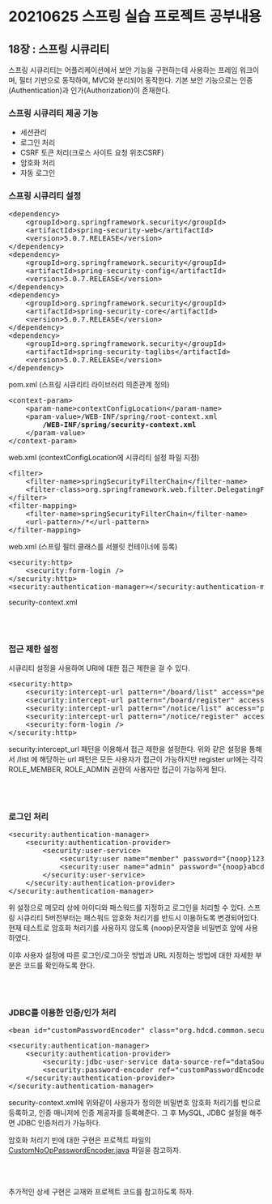 <h1> 20210625 스프링 실습 프로젝트 공부내용 </h1>
<h2>18장 : 스프링 시큐리티 </h2>
<p> 스프링 시큐리티는 어플리케이션에서 보안 기능을 구현하는데 사용하는 프레임 워크이며, 필터 기반으로 동작하여, MVC와 분리되어 동작한다. 기본 보안 기능으로는 인증(Authentication)과 인가(Authorization)이 존재한다. </p>

<h3> 스프링 시큐리티 제공 기능 </h3>

- 세션관리
- 로그인 처리
- CSRF 토큰 처리(크로스 사이트 요청 위조CSRF)
- 암호화 처리
- 자동 로그인

<h3> 스프링 시큐리티 설정 </h3>
<pre>
&lt;dependency&gt;
	&lt;groupId&gt;org.springframework.security&lt;/groupId&gt;
	&lt;artifactId&gt;spring-security-web&lt;/artifactId&gt;
	&lt;version&gt;5.0.7.RELEASE&lt;/version&gt;
&lt;/dependency&gt;
&lt;dependency&gt;
	&lt;groupId&gt;org.springframework.security&lt;/groupId&gt;
	&lt;artifactId&gt;spring-security-config&lt;/artifactId&gt;
	&lt;version&gt;5.0.7.RELEASE&lt;/version&gt;
&lt;/dependency&gt;
&lt;dependency&gt;
	&lt;groupId&gt;org.springframework.security&lt;/groupId&gt;
	&lt;artifactId&gt;spring-security-core&lt;/artifactId&gt;
	&lt;version&gt;5.0.7.RELEASE&lt;/version&gt;
&lt;/dependency&gt;
&lt;dependency&gt;
	&lt;groupId&gt;org.springframework.security&lt;/groupId&gt;
	&lt;artifactId&gt;spring-security-taglibs&lt;/artifactId&gt;
	&lt;version&gt;5.0.7.RELEASE&lt;/version&gt;
&lt;/dependency&gt;
</pre>
<p>pom.xml (스프링 시큐리티 라이브러리 의존관계 정의)</p>
<pre>
&lt;context-param&gt;
	&lt;param-name&gt;contextConfigLocation&lt;/param-name&gt;
	&lt;param-value&gt;/WEB-INF/spring/root-context.xml
		<strong>/WEB-INF/spring/security-context.xml</strong>
	&lt;/param-value&gt;
&lt;/context-param&gt;
</pre>
<p>web.xml (contextConfigLocation에 시큐리티 설정 파일 지정) </p>
<pre>
&lt;filter&gt;
	&lt;filter-name&gt;springSecurityFilterChain&lt;/filter-name&gt;
	&lt;filter-class&gt;org.springframework.web.filter.DelegatingFilterProxy&lt;/filter-class&gt;
&lt;/filter&gt;
&lt;filter-mapping&gt;
	&lt;filter-name&gt;springSecurityFilterChain&lt;/filter-name&gt;
	&lt;url-pattern&gt;/*&lt;/url-pattern&gt;
&lt;/filter-mapping&gt;
</pre>
<p> web.xml (스프링 필터 클래스를 서블릿 컨테이너에 등록) </p>
<pre>
&lt;security:http&gt;
	&lt;security:form-login /&gt;
&lt;/security:http&gt;
&lt;security:authentication-manager&gt;&lt;/security:authentication-manager&gt;
</pre>
<p>security-context.xml</p><br><br>
<h3>접근 제한 설정</h3>
<p> 시큐리티 설정을 사용하여 URI에 대한 접근 제한을 걸 수 있다.</p>
<pre>
&lt;security:http&gt;
	&lt;security:intercept-url pattern=&quot;/board/list&quot; access=&quot;permitAll&quot;/&gt;
	&lt;security:intercept-url pattern=&quot;/board/register&quot; access=&quot;hasRole(&apos;ROLE_MEMBER&apos;)&quot;/&gt;
	&lt;security:intercept-url pattern=&quot;/notice/list&quot; access=&quot;permitAll&quot;/&gt;
	&lt;security:intercept-url pattern=&quot;/notice/register&quot; access=&quot;hasRole(&apos;ROLE_ADMIN&apos;)&quot;/&gt;
	&lt;security:form-login /&gt;
&lt;/security:http&gt;
</pre>
<p>security:intercept_url 패턴을 이용해서 접근 제한을 설정한다. 위와 같은 설정을 통해서 /list 에 해당하는 url 패턴은 모든 사용자가 접근이 가능하지만 register url에는 각각 ROLE_MEMBER, ROLE_ADMIN 권한의 사용자만 접근이 가능하게 된다.</p><br><br>
<h3>로그인 처리</h3>
<pre>
&lt;security:authentication-manager&gt;
	&lt;security:authentication-provider&gt;
		&lt;security:user-service&gt;
			&lt;security:user name=&quot;member&quot; password=&quot;{noop}1234&quot; authorities=&quot;ROLE_MEMBER&quot;/&gt;
			&lt;security:user name=&quot;admin&quot; password=&quot;{noop}abcd&quot; authorities=&quot;ROLE_MEMBER, ROLE_ADMIN&quot;/&gt;
		&lt;/security:user-service&gt;
	&lt;/security:authentication-provider&gt;
&lt;/security:authentication-manager&gt;
</pre>
<p>위 설정으로 메모리 상에 아이디와 패스워드를 지정하고 로그인을 처리할 수 있다. 스프링 시큐리티 5버전부터는 패스워드 암호화 처리기를 반드시 이용하도록 변경되어있다. 현재 테스트로 암호화 처리기를 사용하지 않도록 {noop}문자열을 비밀번호 앞에 사용하였다.</p>
<p> 이후 사용자 설정에 따른 로그인/로그아웃 방법과 URL 지정하는 방법에 대한 자세한 부분은 코드를 확인하도록 한다. </p> <br><br>
<h3>JDBC를 이용한 인증/인가 처리</h3>
<pre>
&lt;bean id=&quot;customPasswordEncoder&quot; class=&quot;org.hdcd.common.security.CustomNoOpPasswordEncoder&quot;&gt;&lt;/bean&gt;
</pre>
<pre>
&lt;security:authentication-manager&gt;
	&lt;security:authentication-provider&gt;
		&lt;security:jdbc-user-service data-source-ref=&quot;dataSource&quot;/&gt;
		&lt;security:password-encoder ref=&quot;customPasswordEncoder&quot;/&gt;
	&lt;/security:authentication-provider&gt;
&lt;/security:authentication-manager&gt;
</pre>
<p> security-context.xml에 위와같이 사용자가 정의한 비밀번호 암호화 처리기를 빈으로 등록하고, 인증 매니저에 인증 제공자를 등록해준다. 그 후 MySQL, JDBC 설정을 해주면 JDBC 인증처리가 가능하다. </p>
<p> 암호화 처리기 빈에 대한 구현은 프로젝트 파일의 <a href="https://github.com/kokochi66/StudyFilm_BackEnd_kokochi/blob/main/5_Spring4/hdSpring/CH1802/src/main/java/org/hdcd/common/security/CustomNoOpPasswordEncoder.java">CustomNoOpPasswordEncoder.java</a> 파일을 참고하자. </p> <br><br>

<p> 추가적인 상세 구현은 교재와 프로젝트 코드를 참고하도록 하자. </p>